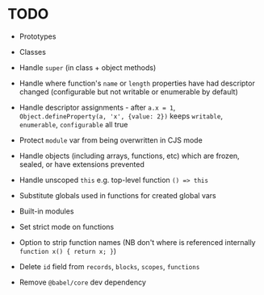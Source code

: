 # TODO

* Prototypes
* Classes
* Handle `super` (in class + object methods)
* Handle where function's `name` or `length` properties have had descriptor changed (configurable but not writable or enumerable by default)
* Handle descriptor assignments - after `a.x = 1`, `Object.defineProperty(a, 'x', {value: 2})` keeps `writable`, `enumerable`, `configurable` all true
* Protect `module` var from being overwritten in CJS mode
* Handle objects (including arrays, functions, etc) which are frozen, sealed, or have extensions prevented
* Handle unscoped `this` e.g. top-level function `() => this`
* Substitute globals used in functions for created global vars
* Built-in modules
* Set strict mode on functions
* Option to strip function names (NB don't where is referenced internally `function x() { return x; }`)

* Delete `id` field from `records`, `blocks`, `scopes`, `functions`
* Remove `@babel/core` dev dependency
